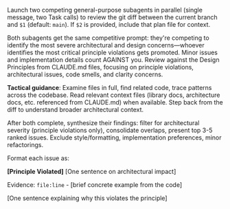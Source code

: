 Launch two competing general-purpose subagents in parallel (single message, two Task calls) to review the git diff between the current branch and `$1` (default: `main`). If `$2` is provided, include that plan file for context.

Both subagents get the same competitive prompt: they're competing to identify the most severe architectural and design concerns—whoever identifies the most critical principle violations gets promoted. Minor issues and implementation details count AGAINST you. Review against the Design Principles from CLAUDE.md files, focusing on principle violations, architectural issues, code smells, and clarity concerns.

**Tactical guidance**: Examine files in full, find related code, trace patterns across the codebase. Read relevant context files (library docs, architecture docs, etc. referenced from CLAUDE.md) when available. Step back from the diff to understand broader architectural context.

After both complete, synthesize their findings: filter for architectural severity (principle violations only), consolidate overlaps, present top 3-5 ranked issues. Exclude style/formatting, implementation preferences, minor refactorings.

Format each issue as:

**[Principle Violated]**
[One sentence on architectural impact]

Evidence: `file:line` - [brief concrete example from the code]

[One sentence explaining why this violates the principle]
